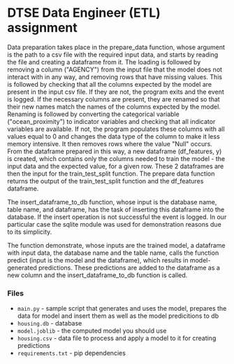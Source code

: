 # DTSE Data Engineer (ETL) assignment

Data preparation takes place in the prepare_data function, whose argument is the path to a csv file with the required input data, and starts by reading the file and creating a dataframe from it. The loading is followed by removing a column ("AGENCY") from the input file that the model does not interact with in any way, and removing rows that have missing values. This is followed by checking that all the columns expected by the model are present in the input csv file. If they are not, the program exits and the event is logged. If the necessary columns are present, they are renamed so that their new names match the names of the columns expected by the model. Renaming is followed by converting the categorical variable ("ocean_proximity") to indicator variables and checking that all indicator variables are available. If not, the program populates these columns with all values equal to 0 and changes the data type of the column to make it less memory intensive. It then removes rows where the value "Null" occurs. From the dataframe prepared in this way, a new dataframe (df_features, y) is created, which contains only the columns needed to train the model - the input data and the expected value, for a given row. These 2 dataframes are then the input for the train_test_split function. The prepare data function returns the output of the train_test_split function and the df_features dataframe.

The insert_dataframe_to_db function, whose input is the database name, table name, and dataframe, has the task of inserting this dataframe into the database. If the insert operation is not successful the event is logged. In our particular case the sqlite module was used for demonstration reasons due to its simplicity.

The function demonstrate, whose inputs are the trained model, a dataframe with input data, the database name and the table name, calls the function predict (input is the model and the dataframe), which results in model-generated predictions. These predictions are added to the dataframe as a new column and the insert_dataframe_to_db function is called.



### Files
* `main.py` - sample script that generates and uses the model, prepares the data for model and insert them as well as the model predicitions to db
* `housing.db` - database
* `model.joblib` - the computed model you should use 
* `housing.csv` - data file to process and apply a model to it for creating predictions
* `requirements.txt` - pip dependencies
